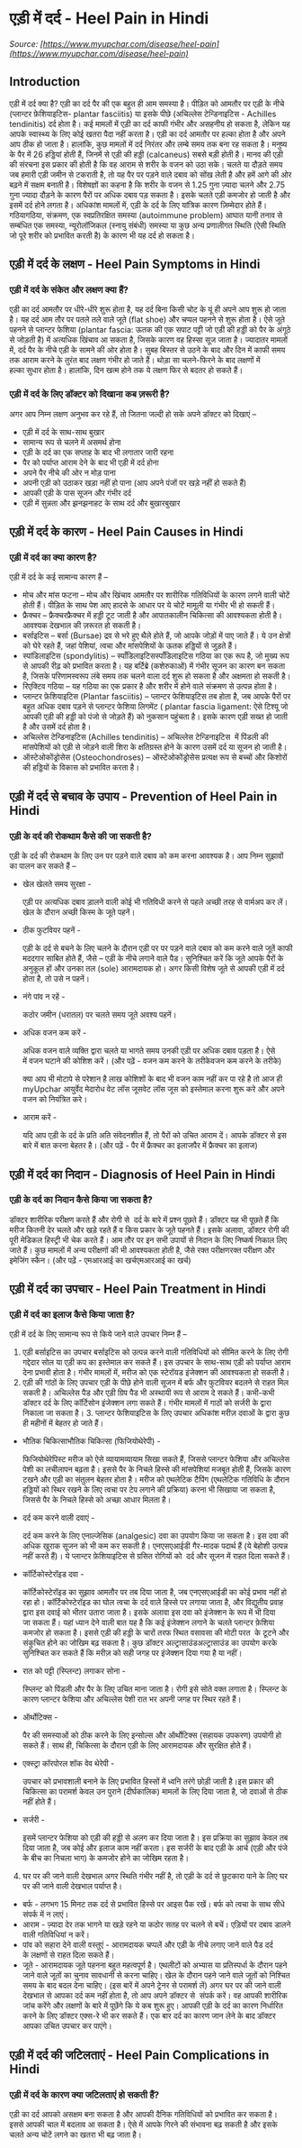 # एड़ी में दर्द - Heel Pain in Hindi
_Source: [https://www.myupchar.com/disease/heel-pain](https://www.myupchar.com/disease/heel-pain)_

## Introduction
एड़ी में दर्द क्या है?
एड़ी का दर्द पैर की एक बहुत ही आम समस्या है। पीड़ित को आमतौर पर एड़ी के नीचे (प्लान्टर फ़ेशियाइटिस- plantar fasciitis) या इसके पीछे (अचिल्लेस टेन्डिनाइटिस - Achilles tendinitis) दर्द होता है।
कई मामलों में एड़ी का दर्द काफी गंभीर और असहनीय हो सकता है, लेकिन यह आपके स्वास्थ्य के लिए कोई खतरा पैदा नहीं करता है। एड़ी का दर्द आमतौर पर हल्का होता है और अपने आप ठीक हो जाता है। हालांकि, कुछ मामलों में दर्द निरंतर और लम्बे समय तक बना रह सकता है।
मनुष्य के पैर में 26 हड्डियां होती हैं, जिनमें से एड़ी की हड्डी (calcaneus) सबसे बड़ी होती है। मानव की एड़ी की संरचना इस प्रकार की होती है कि वह आराम से शरीर के वजन को उठा सके। चलते या दौड़ते समय जब हमारी एड़ी जमीन से टकराती है, तो यह पैर पर पड़ने वाले दबाव को सोंख लेती है और हमें आगे की ओर बढ़ने में सक्षम बनाती है। विशेषज्ञों का कहना है कि शरीर के वजन से 1.25 गुना ज़्यादा चलने और 2.75 गुना ज्यादा दौड़ने के कारण पैरों पर अधिक दबाव पड़ सकता है। इसके चलते एड़ी कमजोर हो जाती है और इसमें दर्द होने लगता है।
अधिकांश मामलों में, एड़ी के दर्द के लिए यांत्रिक कारण ज़िम्मेदार होते हैं। गठियागठिया, संक्रमण, एक स्वप्रतिरक्षित समस्या (autoimmune problem) आघात यानी तनाव से सम्बंधित एक समस्या, न्यूरोलॉजिकल (स्नायु संबंधी) समस्या या कुछ अन्य प्रणालीगत स्थिति (ऐसी स्थिति जो पूरे शरीर को प्रभावित करती है) के कारण भी यह दर्द हो सकता है।

## एड़ी में दर्द के लक्षण - Heel Pain Symptoms in Hindi
### एड़ी में दर्द के संकेत और लक्षण क्या हैं?
एड़ी का दर्द आमतौर पर धीरे-धीरे शुरू होता है, यह दर्द बिना किसी चोट के यूं ही अपने आप शुरू हो जाता है। यह दर्द आम तौर पर पतले तले वाले जूते (flat shoe) और चप्पल पहनने से शुरू होता है। ऐसे जूते पहनने से प्लान्टर फेशिया (plantar fascia: ऊतक की एक सपाट पट्टी जो एड़ी की हड्डी को पैर के अंगूठे से जोड़ती है) में अत्यधिक खिंचाव आ सकता है, जिसके कारण वह हिस्सा सूज जाता है।
ज्यादातर मामलों में, दर्द पैर के नीचे एड़ी के सामने की ओर होता है।
सुबह बिस्तर से उठने के बाद और दिन में काफी समय तक आराम करने के तुरंत बाद लक्षण गंभीर हो जाते हैं। थोड़ा सा चलने-फिरने के बाद लक्षणों में हल्का सुधार होता है। हालांकि, दिन खत्म होने तक ये लक्षण फिर से बदतर हो सकते हैं।
### एड़ी में दर्द के लिए डॉक्टर को दिखाना कब ज़रूरी है?
अगर आप निम्न लक्षण अनुभव कर रहे हैं, तो जितना जल्दी हो सके अपने डॉक्टर को दिखाएं –
- एड़ी में दर्द के साथ-साथ बुखार
- सामान्य रूप से चलने में असमर्थ होना
- एड़ी के दर्द का एक सप्ताह के बाद भी लगातार जारी रहना
- पैर को पर्याप्त आराम देने के बाद भी एड़ी में दर्द होना
- अपने पैर नीचे की ओर न मोड़ पाना
- अपनी एड़ी को उठाकर खड़ा नहीं हो पाना (आप अपने पंजों पर खड़े नहीं हो सकते हैं)
- आपकी एड़ी के पास सूजन और गंभीर दर्द
- एड़ी में सुन्नता और झनझनाहट के साथ दर्द और बुखारबुखार

## एड़ी में दर्द के कारण - Heel Pain Causes in Hindi
### एड़ी में दर्द का क्या कारण है?
एड़ी में दर्द के कई सामान्य कारण हैं –
- मोच और मांस फटना – मोच और खिंचाव आमतौर पर शारीरिक गतिविधियों के कारण लगने वाली चोटें होती हैं। पीड़ित के साथ पेश आए हादसे के आधार पर ये चोटें मामूली या गंभीर भी हो सकती हैं।
- फ्रैक्चर – फ्रैक्चरफ्रैक्चर में हड्डी टूट जाती है और आपातकालीन चिकित्सा की आवश्यकता होती है। आवश्यक देखभाल की ज़रूरत हो सकती है।
- बर्साइटिस – बर्सा (Bursae) द्रव से भरे हुए थैले होते हैं, जो आपके जोड़ों में पाए जाते हैं। ये उन क्षेत्रों को घेरे रहते हैं, जहां पेशियां, त्वचा और मांसपेशियों के ऊतक हड्डियों से जुड़ते हैं।
- स्पांडिलाइटिस (spondylitis) – स्पाँडिलाइटिसस्पाँडिलाइटिस गठिया का एक रूप है, जो मुख्य रूप से आपकी रीढ़ को प्रभावित करता है। यह बर्टिब्रे (कशेरुकाओं) में गंभीर सूजन का कारण बन सकता है, जिसके परिणामस्वरूप लंबे समय तक चलने वाला दर्द शुरू हो सकता है और अक्षमता हो सकती है।
- रिएक्टिव गठिया – यह गठिया का एक प्रकार है और शरीर में होने वाले संक्रमण से उत्पन्न होता है।
- प्लान्टर फ़ेशियाइटिस (Plantar fasciitis) – प्लान्टर फेशियाइटिस तब होता है, जब आपके पैरों पर बहुत अधिक दबाव पड़ने से प्लान्टर फेशिया लिगमेंट ( plantar fascia ligament: ऐसे टिश्यू जो आपकी एड़ी की हड्डी को पंजो से जोड़ते हैं) को नुकसान पहुंचता है। इसके कारण एड़ी सख्त हो जाती है और उसमें दर्द होता है।
- अचिल्लेस टेन्डिनाइटिस (Achilles tendinitis) – अचिल्लेस टेन्डिनाइटिस  में पिंडली की मांसपेशियों को एड़ी से जोड़ने वाली शिरा के क्षतिग्रस्त होने के कारण उसमें दर्द या सूजन हो जाती है।
- ऑस्टेओकोंड्रोसेस (Osteochondroses) – ऑस्टेओकोंड्रोसेस प्रत्यक्ष रूप से बच्चों और किशोरों की हड्डियों के विकास को प्रभावित करता है।

## एड़ी में दर्द से बचाव के उपाय - Prevention of Heel Pain in Hindi
### एड़ी के दर्द की रोकथाम कैसे की जा सकती है?
एड़ी के दर्द की रोकथाम के लिए उन पर पड़ने वाले दबाव को कम करना आवश्यक है। आप निम्न सुझावों का पालन कर सकते हैं –
- खेल खेलते समय सुरक्षा - 
	एड़ी पर अत्यधिक दबाव ड़ालने वाली कोई भी गतिविधी करने से पहले अच्छी तरह से वार्मअप कर लें। खेल के दौरान अच्छी किस्म के जूते पहनें।
- ठीक फुटवियर पहनें -
	एड़ी के दर्द से बचने के लिए चलने के दौरान एड़ी पर पर पड़ने वाले दबाव को कम करने वाले जूतें काफी मददगार साबित होते हैं, जैसे – एड़ी के नीचे लगाने वाले पैड। सुनिश्चित करें कि जूते आपके पैरों के अनुकूल हों और उनका तल (sole) आरामदायक हो। अगर किसी विशेष जूते से आपकी एड़ी में दर्द होता है, तो उसे न पहनें।
- नंगे पांव न रहें -
	कठोर जमीन (धरातल) पर चलते समय जूते अवश्य पहनें।
- अधिक वजन कम करें - 
	अधिक वजन वाले व्यक्ति द्वारा चलते या भागते समय उनकी एड़ी पर अधिक दबाव पड़ता है। ऐसे में वजन घटाने की कोशिश करें। (और पढ़ें - वजन कम करने के तरीकेवजन कम करने के तरीके)

	क्या आप भी मोटापे से परेशान है लाख कोशिशों के बाद भी वजन काम नहीं कर पा रहे है तो आज ही myUpchar आयुर्वेद मेदारोध वेट लॉस जूसवेट लॉस जूस को इस्तेमाल करना शुरू करे और अपने वजन को नियंत्रित करे।
- आराम करें -
	यदि आप एड़ी के दर्द के प्रति अति संवेदनशील हैं, तो पैरों को उचित आराम दें। आपके डॉक्टर से इस बारे में बात करना बेहतर है।
(और पढ़ें - पैर में फ्रैक्चर का इलाजपैर में फ्रैक्चर का इलाज)

## एड़ी में दर्द का निदान - Diagnosis of Heel Pain in Hindi
### एड़ी के दर्द का निदान कैसे किया जा सकता है?
डॉक्टर शारीरिक परीक्षण करते हैं और रोगी से  दर्द के बारे में प्रश्न पूछते हैं। डॉक्टर यह भी पूछते हैं कि मरीज कितनी देर चलते और खड़े रहते हैं व किस प्रकार के जूते पहनते हैं। इसके अलावा, डॉक्टर रोगी की पूरी मेडिकल हिस्ट्री भी चेक करते हैं। आम तौर पर इन सभी उपायों से निदान के लिए निष्कर्ष निकाल लिए जाते हैं।
कुछ मामलों में अन्य परीक्षणों की भी आवश्यकता होती है, जैसे रक्त परीक्षणरक्त परीक्षण और इमेजिंग स्कैन।
(और पढ़ें - एमआरआई का खर्चएमआरआई का खर्च)

## एड़ी में दर्द का उपचार - Heel Pain Treatment in Hindi
### एड़ी में दर्द का इलाज कैसे किया जाता है?
एड़ी में दर्द के लिए सामान्य रूप से किये जाने वाले उपचार निम्न हैं –
1. एड़ी बर्साइटिस का उपचार
बर्साइटिस को उत्पन्न करने वाली गतिविधियों को सीमित करने के लिए रोगी गद्देदार सोल या एड़ी कप का इस्तेमाल कर सकते हैं। इस उपचार के साथ-साथ एड़ी को पर्याप्त आराम देना प्रभावी होता है। गंभीर मामलों में, मरीज को एक स्टेरॉयड इंजेक्शन की आवश्यकता हो सकती है।
2. एड़ी की गांठों के लिए उपचार
एड़ी के पीछे होने वाली सूजन में बर्फ और फुटवियर बदलने से राहत मिल सकती है। अचिल्लेस पैड और एड़ी ग्रिप पैड भी अस्थायी रूप से आराम दे सकते हैं। कभी-कभी डॉक्टर दर्द के लिए कॉर्टिसोन इंजेक्शन लगा सकते हैं। गंभीर मामलों में गाठों को सर्जरी के द्वारा निकाला जा सकता है।
3. प्लान्टर फेशियाइटिस के लिए उपचार
अधिकांश मरीज़ दवाओं के द्वारा कुछ ही महीनों में बेहतर हो जाते हैं।
- भौतिक चिकित्साभौतिक चिकित्सा (फिजियोथेरेपी) - 
	फिजियोथेरेपिस्ट मरीज को ऐसे व्यायामव्यायाम सिखा सकते हैं, जिससे प्लान्टर फेशिया और अचिल्लेस पेशी का लचीलापन बढ़ता है। इससे पैर के निचले हिस्से की मांसपेशियां मजबूत होती हैं, जिसके कारण टखने और एड़ी का संतुलन बेहतर होता है। मरीज को एथलेटिक टैपिंग (एथलेटिक गतिविधि के दौरान हड्डियों को स्थिर रखने के लिए त्वचा पर टेप लगाने की प्रक्रिया) करना भी सिखाया जा सकता है, जिससे पैर के निचले हिस्से को अच्छा आधार मिलता है।
- दर्द कम करने वाली दवाएं - 
	दर्द कम करने के लिए एनाल्जेसिक (analgesic) दवा का उपयोग किया जा सकता है। इस दवा की अधिक खुराक सूजन को भी कम कर सकती है। एनएसएआईडी गैर-मादक पदार्थ हैं (ये बेहोशी उत्पन्न नहीं करते हैं)। ये प्लान्टर फ़ेशियाइटिस से ग्रसित रोगियों को  दर्द और सूजन में राहत दिला सकते हैं।
- कॉर्टिकोस्टेरॉइड दवा - 
	कॉर्टिकोस्टेरॉइड का सुझाव आमतौर पर तब दिया जाता है, जब एनएसएआईडी का कोई प्रभाव नहीं हो रहा हो। कॉर्टिकोस्टेरॉइड का घोल त्वचा के दर्द वाले हिस्से पर लगाया जाता है, और विद्युतीय प्रवाह द्वारा इस दवाई को भीतर उतारा जाता है। इसके अलावा इस दवा को इंजेक्शन के रूप में भी दिया जा सकता हैं। यहां ध्यान देने वाली बात यह है कि कई इंजेक्शन लगाने के चलते प्लान्टर फ़ेशिया कमजोर हो सकता है। इससे एड़ी की हड्डी के चारों तरफ स्थित वसावसा की मोटी परत  के टूटने और संकुचित होने का जोखिम बढ़ सकता है। कुछ डॉक्टर अल्ट्रासाउंडअल्ट्रासाउंड का उपयोग करके सुनिश्चित कर सकते हैं कि मरीज़ को सही जगह पर इंजेक्शन दिया गया है या नहीं।
- रात को पट्टी (स्प्लिन्ट) लगाकर सोना - 
	स्प्लिन्ट को पिंडली और पैर के लिए उचित माना जाता है। रोगी इसे सोते वक्त लगाता है। स्प्लिन्ट के कारण प्लान्टर फेशिया और अचिल्लेस पेशी रात भर अपनी जगह पर स्थिर रहते हैं।
- ऑर्थोटिक्स - 
	पैर की समस्याओं को ठीक करने के लिए इन्सोल्स और ऑर्थोटिक्स (सहायक उपकरण) उपयोगी हो सकते हैं। साथ ही, चिकित्सा के दौरान एड़ी के लिए आरामदायक और सुरक्षित होते हैं।
- एक्स्ट्रा कॉरपोरल शॉक वेव थेरेपी - 
	उपचार को प्रभावशाली बनाने के लिए प्रभावित हिस्सों में ध्वनि तरंगे छोड़ी जाती है।इस प्रकार की चिकित्सा का परामर्श केवल उन पुराने (दीर्घकालिक) मामलों के लिए दिया जाता है, जो दवाओं से ठीक नहीं होते हैं।
- सर्जरी - 
	इसमें प्लान्टर फेशिया को एड़ी की हड्डी से अलग कर दिया जाता है। इस प्रक्रिया का सुझाव केवल तब दिया जाता है, जब कोई और इलाज काम नहीं करता। इस सर्जरी के बाद एड़ी के आर्च (एड़ी और पंजे के बीच का निचला भाग) के कमजोर होने का जोखिम रहता है।
4. घर पर की जाने वाली देखभाल
अगर स्थिति गंभीर नहीं है, तो एड़ी के दर्द से छुटकारा पाने के लिए घर पर की जाने वाली देखभाल पर्याप्त है।
- बर्फ - लगभग 15 मिनट तक दर्द से प्रभावित हिस्से पर आइस पैक रखें। बर्फ को त्वचा के साथ सीधे संपर्क में न लाएं।
- आराम - ज़्यादा देर तक भागने या खड़े रहने या कठोर सतह पर चलने से बचें। एड़ियों पर दबाव डालने वाली गतिविधियां न करें।
- पांव को सहारा देने वाली वस्तुएं - आरामदायक चप्पलें और एड़ी के नीचे लगाए जाने वाले पैड दर्द के लक्षणों से राहत दिला सकते हैं।
- जूते - आरामदायक जूते पहनना बहुत महत्वपूर्ण है। एथलीटों को अभ्यास या प्रतिस्पर्धा के दौरान पहने जाने वाले जूतों का चुनाव सावधानी से करना चाहिए। खेल के दौरान पहने जाने वाले जूतों को निश्चित समय के बाद बदल देना चाहिए। (इस बारें में अपने ट्रेनर से परामर्श लें)
अगर घर पर की जाने वाली देखभाल से आपका दर्द कम नहीं होता है, तो आप अपने डॉक्टर से  संपर्क करें। वह आपकी शारीरिक जांच करेंगे और लक्षणों के बारे में पूछेंगे कि ये कब शुरू हुए। आपकी एड़ी के दर्द का कारण निर्धारित करने के लिए डॉक्टर एक्स-रे भी कर सकते हैं। एक बार दर्द का कारण जान लेने के बाद डॉक्टर आपका उचित उपचार कर पाएंगे।

## एड़ी में दर्द की जटिलताएं - Heel Pain Complications in Hindi
### एड़ी में दर्द के कारण क्या जटिलताएं हो सकती हैं?
एड़ी का दर्द आपको असक्षम बना सकता है और आपकी दैनिक गतिविधियों को प्रभावित कर सकता है। इससे आपकी चाल में बदलाव आ सकता है। ऐसे में आपके गिरने की संभावना बढ़ सकती है और इसके चलते अन्य चोटें लगने का खतरा भी बढ़ जाता है।

